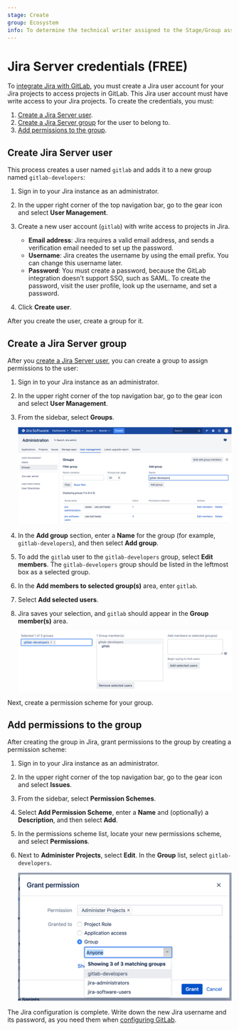 ```yaml
---
stage: Create
group: Ecosystem
info: To determine the technical writer assigned to the Stage/Group associated with this page, see https://about.gitlab.com/handbook/engineering/ux/technical-writing/#assignments
---
```


# Jira Server credentials **(FREE)**

To [integrate Jira with GitLab](../../user/project/integrations/jira.md), you must
create a Jira user account for your Jira projects to access projects in GitLab.
This Jira user account must have write access to your Jira projects. To create the
credentials, you must:

1. [Create a Jira Server user](#create-jira-server-user).
1. [Create a Jira Server group](#create-a-jira-server-group) for the user to belong to.
1. [Add permissions to the group](#add-permissions-to-the-group).

## Create Jira Server user

This process creates a user named `gitlab` and adds it to a new group named `gitlab-developers`:

1. Sign in to your Jira instance as an administrator.
1. In the upper right corner of the top navigation bar, go to the gear icon and
   select **User Management**.
1. Create a new user account (`gitlab`) with write access to
   projects in Jira.

   - **Email address**: Jira requires a valid email address, and sends a verification
     email needed to set up the password.
   - **Username**: Jira creates the username by using the email prefix. You can change
     this username later.
   - **Password**: You must create a password, because the GitLab integration doesn't
     support SSO, such as SAML. To create the password, visit the user profile, look up
     the username, and set a password.
1. Click **Create user**.

After you create the user, create a group for it.

## Create a Jira Server group

After you [create a Jira Server user](#create-jira-server-user), you can create a
group to assign permissions to the user:

1. Sign in to your Jira instance as an administrator.
1. In the upper right corner of the top navigation bar, go to the gear icon and
   select **User Management**.
1. From the sidebar, select **Groups**.

   ![Jira create new user](../../user/project/integrations/img/jira_create_new_group.png)

1. In the **Add group** section, enter a **Name** for the group (for example,
   `gitlab-developers`), and then select **Add group**.
1. To add the `gitlab` user to the `gitlab-developers` group, select **Edit members**.
   The `gitlab-developers` group should be listed in the leftmost box as a
   selected group.
1. In the **Add members to selected group(s)** area, enter `gitlab`.
1. Select **Add selected users**.
1. Jira saves your selection, and `gitlab` should appear in the **Group member(s)**
   area.

   ![Jira added user to group](../../user/project/integrations/img/jira_added_user_to_group.png)

Next, create a permission scheme for your group.

## Add permissions to the group

After creating the group in Jira, grant permissions to the group by creating a permission scheme:

1. Sign in to your Jira instance as an administrator.
1. In the upper right corner of the top navigation bar, go to the gear icon and
   select **Issues**.
1. From the sidebar, select **Permission Schemes**.
1. Select **Add Permission Scheme**, enter a **Name** and (optionally) a
   **Description**, and then select **Add**.
1. In the permissions scheme list, locate your new permissions scheme, and
   select **Permissions**.
1. Next to **Administer Projects**, select **Edit**. In
   the **Group** list, select `gitlab-developers`.

   ![Jira group access](../../user/project/integrations/img/jira_group_access.png)

The Jira configuration is complete. Write down the new Jira username and its
password, as you need them when
[configuring GitLab](../../user/project/integrations/jira.md#configure-gitlab).
